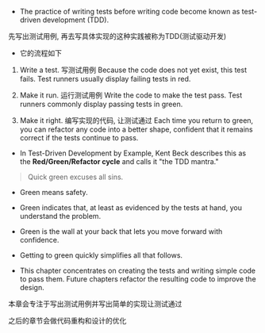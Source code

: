 + The practice of writing tests before writing code become known as test- driven development (TDD).

先写出测试用例, 再去写具体实现的这种实践被称为TDD(测试驱动开发)

+ 它的流程如下

1. Write a test. 写测试用例
Because the code does not yet exist, this test fails. Test runners usually
display failing tests in red.

2. Make it run. 运行测试用例
Write the code to make the test pass. Test runners commonly display passing tests in green.

3. Make it right. 编写实现的代码, 让测试通过
Each time you return to green, you can refactor any code into a better shape, confident that it remains correct if the tests continue to pass.

+ In Test-Driven Development by Example, Kent Beck describes this as the **Red/Green/Refactor cycle** and calls it "the TDD mantra."

> Quick green excuses all sins.

+ Green means safety.
+ Green indicates that, at least as evidenced by the tests at hand, you understand the problem.
+ Green is the wall at your back that lets you move forward with confidence.
+ Getting to green quickly simplifies all that follows.

+ This chapter concentrates on creating the tests and writing simple code to pass them. Future chapters refactor the resulting code to improve the design.

本章会专注于写出测试用例并写出简单的实现让测试通过

之后的章节会做代码重构和设计的优化

